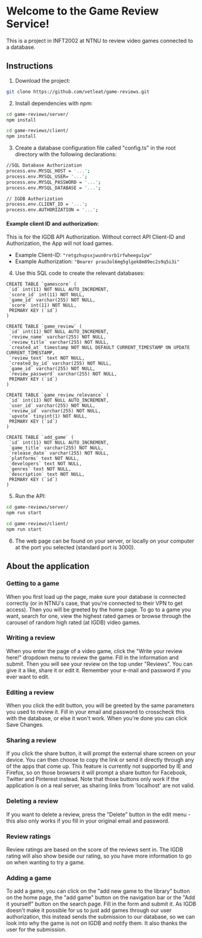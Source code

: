 # Welcome to the Game Review Service!

This is a project in INFT2002 at NTNU to review video games connected to a database.

## Instructions
1. Download the project:

```sh
git clone https://github.com/vetleat/game-reviews.git
```

2. Install dependencies with npm:

```sh
cd game-reviews/server/
npm install

cd game-reviews/client/
npm install
```

3. Create a database configuration file called "config.ts" in the root directory with the following
   declarations:

```sh
//SQL Database Authorization
process.env.MYSQL_HOST = '...';
process.env.MYSQL_USER= '...';
process.env.MYSQL_PASSWORD = '...';
process.env.MYSQL_DATABASE = '...';

// IGDB Authorization
process.env.CLIENT_ID = '...';
process.env.AUTHORIZATION = '...';

```
#### Example client ID and authorization:
This is for the IGDB API Authorization. Without correct API Client-ID and Authorization, the App
will not load games.

- Example Client-ID: `"retgzhvpsxjwun0rvrb1rfwheegu1yw"`
- Example Authorization: `"Bearer prau3ol6mg5glgek8m89ec2s9q5i3i"`


4. Use this SQL code to create the relevant databases:

```
CREATE TABLE `gamescore` (
 `id` int(11) NOT NULL AUTO_INCREMENT,
 `score_id` int(11) NOT NULL,
 `game_id` varchar(255) NOT NULL,
 `score` int(11) NOT NULL,
 PRIMARY KEY (`id`)
)
```

```
CREATE TABLE `game_review` (
 `id` int(11) NOT NULL AUTO_INCREMENT,
 `review_name` varchar(255) NOT NULL,
 `review_title` varchar(255) NOT NULL,
 `created_at` timestamp NOT NULL DEFAULT CURRENT_TIMESTAMP ON UPDATE CURRENT_TIMESTAMP,
 `review_text` text NOT NULL,
 `created_by_id` varchar(255) NOT NULL,
 `game_id` varchar(255) NOT NULL,
 `review_password` varchar(255) NOT NULL,
 PRIMARY KEY (`id`)
)
```

```
CREATE TABLE `game_review_relevance` (
 `id` int(11) NOT NULL AUTO_INCREMENT,
 `user_id` varchar(255) NOT NULL,
 `review_id` varchar(255) NOT NULL,
 `upvote` tinyint(1) NOT NULL,
 PRIMARY KEY (`id`)
)
```

```
CREATE TABLE `add_game` (
 `id` int(11) NOT NULL AUTO_INCREMENT,
 `game_title` varchar(255) NOT NULL,
 `release_date` varchar(255) NOT NULL,
 `platforms` text NOT NULL,
 `developers` text NOT NULL,
 `genres` text NOT NULL,
 `description` text NOT NULL,
 PRIMARY KEY (`id`)
)
```

5. Run the API:

```sh
cd game-reviews/server/
npm run start

cd game-reviews/client/
npm run start

```

6. The web page can be found on your server, or locally on your computer at the port you selected (standard port is 3000).

## About the application
### Getting to a game

When you first load up the page, make sure your database is connected correctly (or in NTNU's case, that you're connected to their VPN to get access). 
Then you will be greeted by the home page. To go to a game you want, search for one, view the highest rated games or browse through the carousel of random high rated (at IGDB) video games.

### Writing a review
When you enter the page of a video game, click the "Write your review here!" dropdown menu to review the game.
Fill in the information and submit. Then you will see your review on the top under "Reviews". You can give it a like, share it or edit it. Remember your e-mail and password if you ever want to edit.

### Editing a review
When you click the edit button, you will be greeted by the same parameters you used to review it. 
Fill in your email and password to crosscheck this with the database, or else it won't work. 
When you're done you can click Save Changes.

### Sharing a review
If you click the share button, it will prompt the external share screen on your device. You can then choose to copy the link or send it directly through any of the apps that come up. This feature is currently not supported by IE and Firefox, so on those browsers it will prompt a share button for Facebook, Twitter and Pinterest instead. Note that those buttons only work if the application is on a real server, as sharing links from 'localhost' are not valid. 

### Deleting a review
If you want to delete a review, press the "Delete" button in the edit menu - this also only works if you fill in your original email and password.

### Review ratings
Review ratings are based on the score of the reviews sent in. The IGDB rating will also show beside our rating, so you have more information to go on when wanting to try a game.

### Adding a game
To add a game, you can click on the "add new game to the library" button on the home page, the "add game" button on the navigation bar or the "Add it yourself" button on the search page. Fill in the form and submit it. As IGDB doesn't make it possible for us to just add games through our user authorization, this instead sends the submission to our database, so we can look into why the game is not on IGDB and notify them. It also thanks the user for the submission. 
